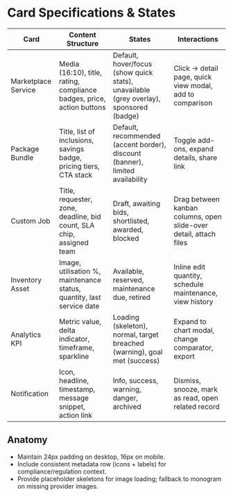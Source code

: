 # Card Specifications & States

| Card | Content Structure | States | Interactions |
| --- | --- | --- | --- |
| Marketplace Service | Media (16:10), title, rating, compliance badges, price, action buttons | Default, hover/focus (show quick stats), unavailable (grey overlay), sponsored (badge) | Click → detail page, quick view modal, add to comparison |
| Package Bundle | Title, list of inclusions, savings badge, pricing tiers, CTA stack | Default, recommended (accent border), discount (banner), limited availability | Toggle add-ons, expand details, share link |
| Custom Job | Title, requester, zone, deadline, bid count, SLA chip, assigned team | Draft, awaiting bids, shortlisted, awarded, blocked | Drag between kanban columns, open slide-over detail, attach files |
| Inventory Asset | Image, utilisation %, maintenance status, quantity, last service date | Available, reserved, maintenance due, retired | Inline edit quantity, schedule maintenance, view history |
| Analytics KPI | Metric value, delta indicator, timeframe, sparkline | Loading (skeleton), normal, target breached (warning), goal met (success) | Expand to chart modal, change comparator, export |
| Notification | Icon, headline, timestamp, message snippet, action link | Info, success, warning, danger, archived | Dismiss, snooze, mark as read, open related record |

## Anatomy
- Maintain 24px padding on desktop, 16px on mobile.
- Include consistent metadata row (icons + labels) for compliance/regulation context.
- Provide placeholder skeletons for image loading; fallback to monogram on missing provider images.
